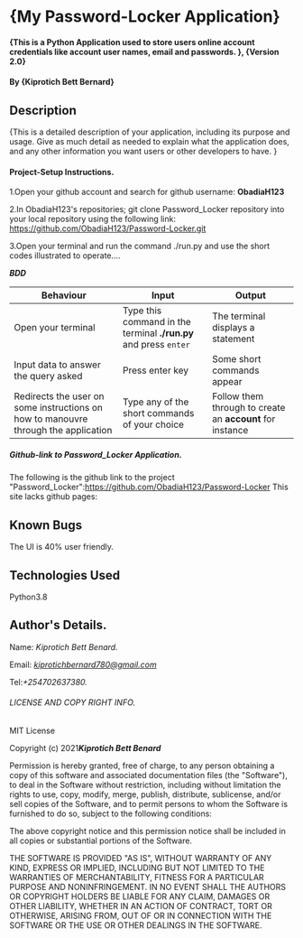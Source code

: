 # {My Password-Locker Application}

#### {This is a Python Application used to store users online account credentials like account user names, email and passwords. }, {Version 2.0}

#### By **{Kiprotich Bett Bernard}**

## Description
{This is a detailed description of your application, including its purpose and usage.  Give as much detail as needed to explain what the application does, and any other information you want users or other developers to have. }

#### Project-Setup Instructions.

1.Open your github account and search for github username: **ObadiaH123**

2.In ObadiaH123's repositories; git clone Password_Locker repository into your local repository using the following link: https://github.com/ObadiaH123/Password-Locker.git

3.Open your terminal and run the command ./run.py and use the short codes illustrated to operate....

***BDD***

| Behaviour | Input | Output |
| --------- | ------| ------ |
|Open your terminal|Type this command in the terminal **./run.py** and press  `enter`|The terminal displays a statement|
|Input data to answer the query asked   |Press enter key |Some short commands appear
|Redirects the user on some instructions on how to manouvre through the application| Type any of the short commands of your choice | Follow them through to create an **account** for instance|

##### Github-link to Password_Locker Application.
The following is the github link to the project "Password_Locker":https://github.com/ObadiaH123/Password-Locker
This site lacks github pages:
 
## Known Bugs
The UI is 40% user friendly.

## Technologies Used
Python3.8

## Author's Details.
Name: *Kiprotich Bett Benard.*

Email: *kiprotichbernard780@gmail.com*

Tel:*+254702637380.*

###### LICENSE AND COPY RIGHT INFO.
MIT License

Copyright (c) 2021***Kiprotich Bett Benard***

Permission is hereby granted, free of charge, to any person obtaining a copy of this software and associated documentation files (the "Software"), 
to deal in the Software without restriction, including without limitation the rights to use, copy, modify, merge, publish, distribute, sublicense, 
and/or sell copies of the Software, and to permit persons to whom the Software is furnished to do so, subject to the following conditions:

The above copyright notice and this permission notice shall be included in all copies or substantial portions of the Software.

THE SOFTWARE IS PROVIDED "AS IS", WITHOUT WARRANTY OF ANY KIND, EXPRESS OR IMPLIED, INCLUDING BUT NOT LIMITED TO THE WARRANTIES OF MERCHANTABILITY, 
FITNESS FOR A PARTICULAR PURPOSE AND NONINFRINGEMENT. IN NO EVENT SHALL THE AUTHORS OR COPYRIGHT HOLDERS BE LIABLE FOR ANY CLAIM, DAMAGES OR OTHER LIABILITY, 
WHETHER IN AN ACTION OF CONTRACT, TORT OR OTHERWISE, ARISING FROM, OUT OF OR IN CONNECTION WITH THE SOFTWARE OR THE USE OR OTHER DEALINGS IN THE SOFTWARE.

